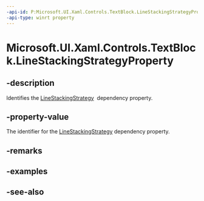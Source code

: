 ```yaml
---
-api-id: P:Microsoft.UI.Xaml.Controls.TextBlock.LineStackingStrategyProperty
-api-type: winrt property
---
```


<!-- Property syntax
public Windows.UI.Xaml.DependencyProperty LineStackingStrategyProperty { get; }
-->

# Microsoft.UI.Xaml.Controls.TextBlock.LineStackingStrategyProperty

## -description
Identifies the [LineStackingStrategy](textblock_linestackingstrategy.md)  dependency property.

## -property-value
The identifier for the [LineStackingStrategy](textblock_linestackingstrategy.md) dependency property.

## -remarks

## -examples

## -see-also
